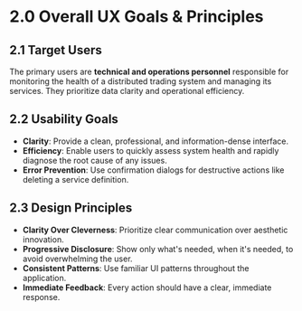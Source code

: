 # **2.0 Overall UX Goals & Principles**

## **2.1 Target Users**

The primary users are **technical and operations personnel** responsible for monitoring the health of a distributed trading system and managing its services. They prioritize data clarity and operational efficiency.

## **2.2 Usability Goals**

* **Clarity**: Provide a clean, professional, and information-dense interface.
* **Efficiency**: Enable users to quickly assess system health and rapidly diagnose the root cause of any issues.
* **Error Prevention**: Use confirmation dialogs for destructive actions like deleting a service definition.

## **2.3 Design Principles**

* **Clarity Over Cleverness**: Prioritize clear communication over aesthetic innovation.
* **Progressive Disclosure**: Show only what's needed, when it's needed, to avoid overwhelming the user.
* **Consistent Patterns**: Use familiar UI patterns throughout the application.
* **Immediate Feedback**: Every action should have a clear, immediate response.

